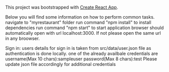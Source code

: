 This project was bootstrapped with [Create React App](https://github.com/facebookincubator/create-react-app).

Below you will find some information on how to perform common tasks.<br>
navigate to "myrestaurant" folder
run command "npm install" to install dependencies
run command "npm start" to start application
browser should automatically open with url localhost:3000. If not please open the same url in any broowser.

Sign in:
users details for sign in is taken from src/data/user.json file as authentication is done locally.
one of the already availbale credentials are 
username(Max 10 chars):sampleuser
password(Max 8 chars):test
Please update json file accordingly for additional credentials
